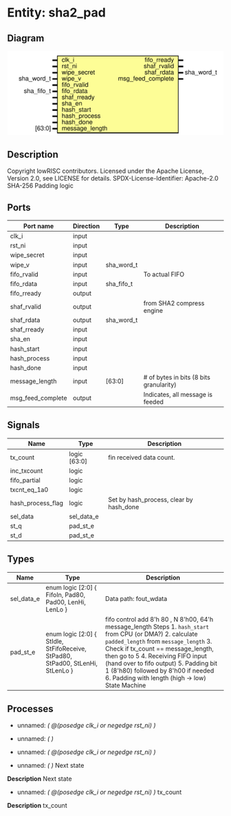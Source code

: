 # Entity: sha2_pad
## Diagram
![Diagram](sha2_pad.svg "Diagram")
## Description
Copyright lowRISC contributors.
 Licensed under the Apache License, Version 2.0, see LICENSE for details.
 SPDX-License-Identifier: Apache-2.0
 SHA-256 Padding logic
 
## Ports
| Port name         | Direction | Type       | Description                             |
| ----------------- | --------- | ---------- | --------------------------------------- |
| clk_i             | input     |            |                                         |
| rst_ni            | input     |            |                                         |
| wipe_secret       | input     |            |                                         |
| wipe_v            | input     | sha_word_t |                                         |
| fifo_rvalid       | input     |            | To actual FIFO                          |
| fifo_rdata        | input     | sha_fifo_t |                                         |
| fifo_rready       | output    |            |                                         |
| shaf_rvalid       | output    |            | from SHA2 compress engine               |
| shaf_rdata        | output    | sha_word_t |                                         |
| shaf_rready       | input     |            |                                         |
| sha_en            | input     |            |                                         |
| hash_start        | input     |            |                                         |
| hash_process      | input     |            |                                         |
| hash_done         | input     |            |                                         |
| message_length    | input     | [63:0]     | # of bytes in bits (8 bits granularity) |
| msg_feed_complete | output    |            | Indicates, all message is feeded        |
## Signals
| Name              | Type         | Description                             |
| ----------------- | ------------ | --------------------------------------- |
| tx_count          | logic [63:0] | fin received data count.                |
| inc_txcount       | logic        |                                         |
| fifo_partial      | logic        |                                         |
| txcnt_eq_1a0      | logic        |                                         |
| hash_process_flag | logic        | Set by hash_process, clear by hash_done |
| sel_data          | sel_data_e   |                                         |
| st_q              | pad_st_e     |                                         |
| st_d              | pad_st_e     |                                         |
## Types
| Name       | Type                                                                                                                            | Description                                                                                                                                                                                                                                                                                                                                                         |
| ---------- | ------------------------------------------------------------------------------------------------------------------------------- | ------------------------------------------------------------------------------------------------------------------------------------------------------------------------------------------------------------------------------------------------------------------------------------------------------------------------------------------------------------------- |
| sel_data_e | enum logic [2:0] {     FifoIn,              Pad80,               Pad00,               LenHi,               LenLo              } | Data path: fout_wdata                                                                                                                                                                                                                                                                                                                                               |
| pad_st_e   | enum logic [2:0] {     StIdle,             StFifoReceive,      StPad80,            StPad00,     StLenHi,     StLenLo   }        | fifo control add 8'h 80 , N 8'h00, 64'h message_length Steps 1. `hash_start` from CPU (or DMA?) 2. calculate `padded_length` from `message_length` 3. Check if tx_count == message_length, then go to 5 4. Receiving FIFO input (hand over to fifo output) 5. Padding bit 1 (8'h80) followed by 8'h00 if needed 6. Padding with length (high -> low) State Machine  |
## Processes
- unnamed: _( @(posedge clk_i or negedge rst_ni) )_

- unnamed: _(  )_

- unnamed: _( @(posedge clk_i or negedge rst_ni) )_

- unnamed: _(  )_
Next state

**Description**
Next state

- unnamed: _( @(posedge clk_i or negedge rst_ni) )_
tx_count

**Description**
tx_count

